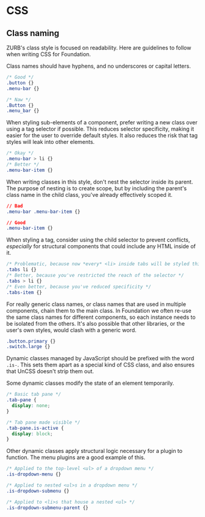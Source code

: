 # CSS

## Class naming

ZURB's class style is focused on readability. Here are guidelines to follow when writing CSS for Foundation.

Class names should have hyphens, and no underscores or capital letters.

```css
/* Good */
.button {}
.menu-bar {}

/* Naw */
.Button {}
.menu_bar {}
```

When styling sub-elements of a component, prefer writing a new class over using a tag selector if possible. This reduces selector specificity, making it easier for the user to override default styles. It also reduces the risk that tag styles will leak into other elements.

```css
/* Okay */
.menu-bar > li {}
/* Better */
.menu-bar-item {}
```

When writing classes in this style, don't nest the selector inside its parent. The purpose of nesting is to create scope, but by including the parent's class name in the child class, you've already effectively scoped it.

```css
// Bad
.menu-bar .menu-bar-item {}

// Good
.menu-bar-item {}
```

When styling a tag, consider using the child selector to prevent conflicts, *especially* for structural components that could include any HTML inside of it.

```css
/* Problematic, because now *every* <li> inside tabs will be styled this way */
.tabs li {}
/* Better, because you've restricted the reach of the selector */
.tabs > li {}
/* Even better, because you've reduced specificity */
.tabs-item {}
```

For really generic class names, or class names that are used in multiple components, chain them to the main class. In Foundation we often re-use the same class names for different components, so each instance needs to be isolated from the others. It's also possible that other libraries, or the user's own styles, would clash with a generic word.

```css
.button.primary {}
.switch.large {}
```

Dynamic classes managed by JavaScript should be prefixed with the word `.is-`. This sets them apart as a special kind of CSS class, and also ensures that UnCSS doesn't strip them out.

Some dynamic classes modify the state of an element temporarily.

```css
/* Basic tab pane */
.tab-pane {
  display: none;
}

/* Tab pane made visible */
.tab-pane.is-active {
  display: block;
}
```

Other dynamic classes apply structural logic necessary for a plugin to function. The menu plugins are a good example of this.

```css
/* Applied to the top-level <ul> of a dropdown menu */
.is-dropdown-menu {}

/* Applied to nested <ul>s in a dropdown menu */
.is-dropdown-submenu {}

/* Applied to <li>s that house a nested <ul> */
.is-dropdown-submenu-parent {}
```
